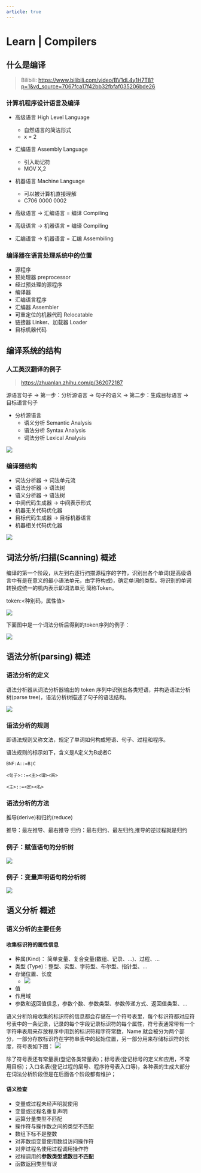 ```yaml
---
article: true
---
```


# Learn | Compilers

## 什么是编译

> Bilibili: https://www.bilibili.com/video/BV1dL4y1H7T8?p=1&vd_source=7067fca17f42bb32fbfaf035206bde26

### 计算机程序设计语言及编译

- 高级语言  High Level Language
  - 自然语言的简洁形式
  - x = 2
- 汇编语言  Assembly Language
  - 引入助记符 
  - MOV X,2
- 机器语言  Machine Language
  - 可以被计算机直接理解
  - C706 0000 0002

- 高级语言 -> 汇编语言 = 编译 Compiling
- 高级语言 -> 机器语言 = 编译 Compiling
- 汇编语言 -> 机器语言 = 汇编 Assembiling

### 编译器在语言处理系统中的位置

- 源程序
- 预处理器 preprocessor
- 经过预处理的源程序
- 编译器
- 汇编语言程序
- 汇编器 Assembler
- 可重定位的机器代码  Relocatable
- 链接器  Linker、加载器 Loader
- 目标机器代码

## 编译系统的结构

### 人工英汉翻译的例子

> https://zhuanlan.zhihu.com/p/362072187

源语言句子 -> 第一步：分析源语言 -> 句子的语义 -> 第二步：生成目标语言 -> 目标语言句子

- 分析源语言
  - 语义分析  Semantic Analysis
  - 语法分析  Syntax Analysis
  - 词法分析  Lexical Analysis

![](https://pic1.zhimg.com/80/v2-030d08a420bca7456162086ecb04c704_720w.webp)


### 编译器结构

- 词法分析器 -> 词法单元流
- 语法分析器 -> 语法树
- 语义分析器 -> 语法树
- 中间代码生成器 -> 中间表示形式
- 机器无关代码优化器
- 目标代码生成器 -> 目标机器语言
- 机器相关代码优化器 

![](https://pic2.zhimg.com/80/v2-6c3637f5e5bbbc839e178f810c113895_720w.webp)

## 词法分析/扫描(Scanning) 概述

编译的第一个阶段，从左到右逐行扫描源程序的字符，识别出各个单词(是高级语言中有是在意义的最小语法单元，由字符构成)，确定单词的类型。将识别的单词转换成统一的机内表示即词法单元 简称Token。

token:<种别码，属性值>

![](https://pic4.zhimg.com/80/v2-51b995febf4f2e7c055cb0740c3f4527_720w.webp)

下面图中是一个词法分析后得到的token序列的例子：

![](https://pic3.zhimg.com/80/v2-7c6928e62b7657127220f05fc9083822_720w.webp)

## 语法分析(parsing) 概述

### 语法分析的定义

语法分析器从词法分析器输出的 token 序列中识别出各类短语，并构造语法分析树(parse tree)，语法分析树描述了句子的语法结构。

![](https://pic4.zhimg.com/80/v2-4c011627644419f6eed405c9ef739ff7_720w.webp)

### 语法分析的规则

即语法规则又称文法，规定了单词如何构成短语、句子、过程和程序。

语法规则的标示如下，含义是A定义为B或者C

```text
BNF:A::=B∣C

<句子>::=<主><谓><宾>

<主>::=<定><名>
```

### 语法分析的方法

推导(derive)和归约(reduce)

推导：最左推导、最右推导
归约：最右归约、最左归约,推导的逆过程就是归约

### 例子：赋值语句的分析树

![](https://pic2.zhimg.com/80/v2-a14ebfe5942e78da4e79a6a93f0dcf25_720w.webp)

### 例子：变量声明语句的分析树

![](https://pic1.zhimg.com/80/v2-58b789adf66113d62dd172760c781ba4_720w.webp)

## 语义分析 概述

### 语义分析的主要任务

#### 收集标识符的属性信息

- 种属(Kind)： 简单变量、复合变量(数组、记录、...)、过程、...
- 类型 (Type)：整型、实型、字符型、布尔型、指针型、...
- 存储位置、长度
  - ![](https://pic3.zhimg.com/80/v2-26cc7c62cc9d0c77bfcfea454b422292_720w.webp)
- 值
- 作用域
- 参数和返回值信息，参数个数、参数类型、参数传递方式、返回值类型、...
  
语义分析阶段收集的标识符的信息都会存储在一个符号表里，每个标识符都对应符号表中的一条记录，记录的每个字段记录标识符的每个属性，符号表通常带有一个字符串表用来存放程序中用到的标识符和字符常数，Name 就会被分为两个部分，一部分存放标识符在字符串表中的起始位置，另一部分用来存储标识符的长度，符号表如下图：
![](https://pic1.zhimg.com/80/v2-30d4f4fcef94a9ee860b0ece9647f450_720w.webp)

除了符号表还有常量表(登记各类常量表)；标号表(登记标号的定义和应用，不常用目标)；入口名表(登记过程的层号、程序符号表入口等)，各种表的生成大部分在词法分析阶段但是在后面各个阶段都有维护；


#### 语义检查

- 变量或过程未经声明就使用
- 变量或过程名重复声明
- 运算分量类型不匹配
- 操作符与操作数之间的类型不匹配
- 数组下标不是整数
- 对非数组变量使用数组访问操作符
- 对非过程名使用过程调用操作符
- 过程调用的**参数类型或数目不匹配**
- 函数返回类型有误
